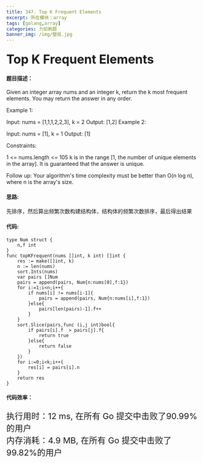 ```yaml
---
title: 347. Top K Frequent Elements
excerpt: 所在模块：array
tags: [golang,array]
categories: 力扣刷题
banner_img: /img/壁纸.jpg
---
```


### <font size=6px>Top K Frequent Elements</font>

#### 题目描述：

Given an integer array nums and an integer k, return the k most frequent elements. You may return the answer in any order.

 

Example 1:

Input: nums = [1,1,1,2,2,3], k = 2
Output: [1,2]
Example 2:

Input: nums = [1], k = 1
Output: [1]


Constraints:

1 <= nums.length <= 105
k is in the range [1, the number of unique elements in the array].
It is guaranteed that the answer is unique.


Follow up: Your algorithm's time complexity must be better than O(n log n), where n is the array's size.

#### 思路:

先排序，然后算出频繁次数构建结构体，结构体的频繁次数排序，最后得出结果

#### 代码:

```golang
type Num struct {
    n,f int
}
func topKFrequent(nums []int, k int) []int {
    res := make([]int, k)
    n := len(nums)
    sort.Ints(nums)
    var pairs []Num 
    pairs = append(pairs, Num{n:nums[0],f:1})
    for i:=1;i<n;i++{
        if nums[i] != nums[i-1]{
            pairs = append(pairs, Num{n:nums[i],f:1})
        }else{
            pairs[len(pairs)-1].f++
        }
    }
    sort.Slice(pairs,func (i,j int)bool{
        if pairs[i].f  > pairs[j].f{
            return true
        }else{
            return false
        }
    })
    for i:=0;i<k;i++{
        res[i] = pairs[i].n
    }
    return res
}
```

#### 代码效率：

<p class="note note-primary"; style="font-size:22px">
   执行用时：12 ms, 在所有 Go 提交中击败了90.99%的用户<br>
   内存消耗：4.9 MB, 在所有 Go 提交中击败了99.82%的用户
</p>



